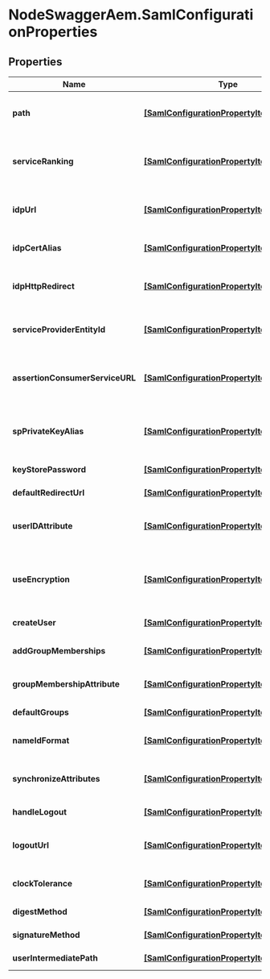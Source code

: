 # NodeSwaggerAem.SamlConfigurationProperties

## Properties
Name | Type | Description | Notes
------------ | ------------- | ------------- | -------------
**path** | [**[SamlConfigurationPropertyItemsArray]**](SamlConfigurationPropertyItemsArray.md) | Repository path for which this authentication handler should be used by Sling. If this is empty, the authentication handler will be disabled. | [optional] 
**serviceRanking** | [**[SamlConfigurationPropertyItemsLong]**](SamlConfigurationPropertyItemsLong.md) | OSGi Framework Service Ranking value to indicate the order in which to call this service. This is an int value where higher values designate higher precedence. Default value is 0. | [optional] 
**idpUrl** | [**[SamlConfigurationPropertyItemsString]**](SamlConfigurationPropertyItemsString.md) | URL of the IDP where the SAML Authentication Request should be sent to. If this property is empty the authentication handler is disabled. (idpUrl) | [optional] 
**idpCertAlias** | [**[SamlConfigurationPropertyItemsString]**](SamlConfigurationPropertyItemsString.md) | The alias of the IdP&#39;s certificate in the global truststore. If this property is empty the authentication handler is disabled. | [optional] 
**idpHttpRedirect** | [**[SamlConfigurationPropertyItemsBoolean]**](SamlConfigurationPropertyItemsBoolean.md) | Use an HTTP Redirect to the IDP URL instead of sending an AuthnRequest-message to request credentials. Use this for IDP initiated authentication. | [optional] 
**serviceProviderEntityId** | [**[SamlConfigurationPropertyItemsString]**](SamlConfigurationPropertyItemsString.md) | ID which uniquely identifies this service provider with the identity provider. If this property is empty the authentication handler is disabled. | [optional] 
**assertionConsumerServiceURL** | [**[SamlConfigurationPropertyItemsString]**](SamlConfigurationPropertyItemsString.md) | The (optional) AssertionConsumerServiceURL attribute of an Authn request specifies the location to which a &lt;Response&gt; message MUST be sent to the requester. | [optional] 
**spPrivateKeyAlias** | [**[SamlConfigurationPropertyItemsString]**](SamlConfigurationPropertyItemsString.md) | The alias of the SP&#39;s private key in the key-store of the &#39;authentication-service&#39; system user. If this property is empty the handler will not be able to sign or decrypt messages. | [optional] 
**keyStorePassword** | [**[SamlConfigurationPropertyItemsString]**](SamlConfigurationPropertyItemsString.md) | The password of the key-store of the &#39;authentication-service&#39; system user. | [optional] 
**defaultRedirectUrl** | [**[SamlConfigurationPropertyItemsString]**](SamlConfigurationPropertyItemsString.md) | The default location to redirect to after successful authentication. | [optional] 
**userIDAttribute** | [**[SamlConfigurationPropertyItemsString]**](SamlConfigurationPropertyItemsString.md) | The name of the attribute containing the user ID used to authenticate and create the user in the CRX repository. Leave empty to use the Subject:NameId. | [optional] 
**useEncryption** | [**[SamlConfigurationPropertyItemsBoolean]**](SamlConfigurationPropertyItemsBoolean.md) | Whether or not this authentication handler expects encrypted SAML assertions. If this is enabled the SP&#39;s private key must be provided in the key-store of the &#39;authentication-service&#39; system user (see SP Private Key Alias above). | [optional] 
**createUser** | [**[SamlConfigurationPropertyItemsBoolean]**](SamlConfigurationPropertyItemsBoolean.md) | Whether or not to autocreate nonexisting users in the repository. | [optional] 
**addGroupMemberships** | [**[SamlConfigurationPropertyItemsBoolean]**](SamlConfigurationPropertyItemsBoolean.md) | Whether or not a user should be automatically added to CRX groups after successful authentication. | [optional] 
**groupMembershipAttribute** | [**[SamlConfigurationPropertyItemsString]**](SamlConfigurationPropertyItemsString.md) | The name of the attribute containing a list of CRX groups this user should be added to. | [optional] 
**defaultGroups** | [**[SamlConfigurationPropertyItemsArray]**](SamlConfigurationPropertyItemsArray.md) | A list of default CRX groups users are added to after successful authentication. | [optional] 
**nameIdFormat** | [**[SamlConfigurationPropertyItemsString]**](SamlConfigurationPropertyItemsString.md) | The value of the NameIDPolicy format parameter to send in the AuthnRequest message. | [optional] 
**synchronizeAttributes** | [**[SamlConfigurationPropertyItemsArray]**](SamlConfigurationPropertyItemsArray.md) | A list of attribute mappings (in the format \\attributename&#x3D;path/relative/to/user/node\\) which should be stored in the repository on user-synchronization. | [optional] 
**handleLogout** | [**[SamlConfigurationPropertyItemsBoolean]**](SamlConfigurationPropertyItemsBoolean.md) | Whether or not logout (dropCredentials) requests will be processed by this handler. | [optional] 
**logoutUrl** | [**[SamlConfigurationPropertyItemsString]**](SamlConfigurationPropertyItemsString.md) | URL of the IDP where the SAML Logout Request should be sent to. If this property is empty the authentication handler won&#39;t handle logouts. | [optional] 
**clockTolerance** | [**[SamlConfigurationPropertyItemsLong]**](SamlConfigurationPropertyItemsLong.md) | Time tolerance in seconds to compensate clock skew between IDP and SP when validating Assertions. | [optional] 
**digestMethod** | [**[SamlConfigurationPropertyItemsString]**](SamlConfigurationPropertyItemsString.md) | The digest algorithm to use when signing a SAML message. | [optional] 
**signatureMethod** | [**[SamlConfigurationPropertyItemsString]**](SamlConfigurationPropertyItemsString.md) | The signature algorithm to use when signing a SAML message. | [optional] 
**userIntermediatePath** | [**[SamlConfigurationPropertyItemsString]**](SamlConfigurationPropertyItemsString.md) | User intermediate path to store created users. | [optional] 


